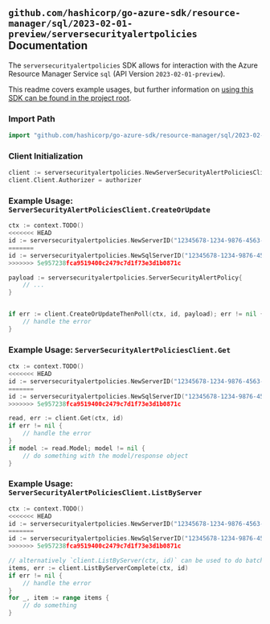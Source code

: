 
## `github.com/hashicorp/go-azure-sdk/resource-manager/sql/2023-02-01-preview/serversecurityalertpolicies` Documentation

The `serversecurityalertpolicies` SDK allows for interaction with the Azure Resource Manager Service `sql` (API Version `2023-02-01-preview`).

This readme covers example usages, but further information on [using this SDK can be found in the project root](https://github.com/hashicorp/go-azure-sdk/tree/main/docs).

### Import Path

```go
import "github.com/hashicorp/go-azure-sdk/resource-manager/sql/2023-02-01-preview/serversecurityalertpolicies"
```


### Client Initialization

```go
client := serversecurityalertpolicies.NewServerSecurityAlertPoliciesClientWithBaseURI("https://management.azure.com")
client.Client.Authorizer = authorizer
```


### Example Usage: `ServerSecurityAlertPoliciesClient.CreateOrUpdate`

```go
ctx := context.TODO()
<<<<<<< HEAD
id := serversecurityalertpolicies.NewServerID("12345678-1234-9876-4563-123456789012", "example-resource-group", "serverValue")
=======
id := serversecurityalertpolicies.NewSqlServerID("12345678-1234-9876-4563-123456789012", "example-resource-group", "serverValue")
>>>>>>> 5e957238fca9519400c2479c7d1f73e3d1b0871c

payload := serversecurityalertpolicies.ServerSecurityAlertPolicy{
	// ...
}


if err := client.CreateOrUpdateThenPoll(ctx, id, payload); err != nil {
	// handle the error
}
```


### Example Usage: `ServerSecurityAlertPoliciesClient.Get`

```go
ctx := context.TODO()
<<<<<<< HEAD
id := serversecurityalertpolicies.NewServerID("12345678-1234-9876-4563-123456789012", "example-resource-group", "serverValue")
=======
id := serversecurityalertpolicies.NewSqlServerID("12345678-1234-9876-4563-123456789012", "example-resource-group", "serverValue")
>>>>>>> 5e957238fca9519400c2479c7d1f73e3d1b0871c

read, err := client.Get(ctx, id)
if err != nil {
	// handle the error
}
if model := read.Model; model != nil {
	// do something with the model/response object
}
```


### Example Usage: `ServerSecurityAlertPoliciesClient.ListByServer`

```go
ctx := context.TODO()
<<<<<<< HEAD
id := serversecurityalertpolicies.NewServerID("12345678-1234-9876-4563-123456789012", "example-resource-group", "serverValue")
=======
id := serversecurityalertpolicies.NewSqlServerID("12345678-1234-9876-4563-123456789012", "example-resource-group", "serverValue")
>>>>>>> 5e957238fca9519400c2479c7d1f73e3d1b0871c

// alternatively `client.ListByServer(ctx, id)` can be used to do batched pagination
items, err := client.ListByServerComplete(ctx, id)
if err != nil {
	// handle the error
}
for _, item := range items {
	// do something
}
```
